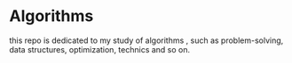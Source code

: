 
# Algorithms

this repo is dedicated to my study of algorithms , such as problem-solving, data structures, optimization, technics and
so on.

